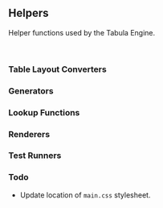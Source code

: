 <!-- @id yIO6jSJy6IdbbwN9ULMaO3 -->
## Helpers

Helper functions used by the Tabula Engine.

&nbsp;

<!-- @id B4JJegkEVVXRF8rOoYpOmd -->
### Table Layout Converters

<!-- @id J8MPspsT2c9ZqiwHDQlgYS -->
### Generators

<!-- @id gu3PCGSYOsm0JE2bFZRMfN -->
### Lookup Functions

<!-- @id WBRIVch4JPQpAWXBtIGQU2 -->
### Renderers

<!-- @id jH4kqhkhco3Z6G0CZuKlum -->
### Test Runners

<!-- @id EvuWrGu2fdC03rdhsFcj6I -->
### Todo

- Update location of `main.css` stylesheet.